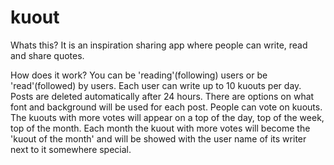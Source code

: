# kuout

Whats this?
  It is an inspiration sharing app where people can write, read and share quotes.

How does it work?
  You can be 'reading'(following) users or be 'read'(followed) by users.
  Each user can write up to 10 kuouts per day.
  Posts are deleted automatically after 24 hours.
  There are options on what font and background will be used for each post.
  People can vote on kuouts.
  The kuouts with more votes will appear on a top of the day, top of the week, top of the month.
  Each month the kuout with more votes will become the 'kuout of the month' and will be showed
  with the user name of its writer next to it somewhere special.
